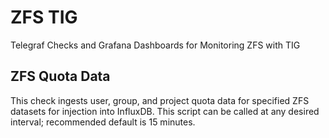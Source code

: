 # ZFS TIG
Telegraf Checks and Grafana Dashboards for Monitoring ZFS with TIG

## ZFS Quota Data
This check ingests user, group, and project quota data for specified ZFS datasets for injection into InfluxDB.  This script can be called at any desired interval; recommended default is 15 minutes.
